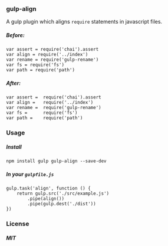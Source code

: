 ### gulp-align

A gulp plugin which aligns `require` statements in javascript files.

##### Before:

```
var assert = require('chai').assert
var align = require('../index')
var rename = require('gulp-rename')
var fs = require('fs')
var path = require('path')
```

##### After:

```
var assert =  require('chai').assert
var align =   require('../index')
var rename =  require('gulp-rename')
var fs =      require('fs')
var path =    require('path')
```



### Usage

##### Install

`npm install gulp gulp-align --save-dev`

##### In your `gulpfile.js`

```
gulp.task('align', function () {
    return gulp.src('./src/example.js')
        .pipe(align())
        .pipe(gulp.dest('./dist'))
})
```

### License

##### MIT

